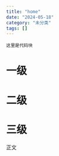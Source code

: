 ```yaml
---
title: "home"
date: "2024-05-18"
category: "未分类"
tags: []
---
```




```这里是代码块```

# 一级

# 二级

# 三级

正文
